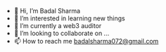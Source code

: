 - 👋 Hi, I’m Badal Sharma
- 👀 I’m interested in learning new things
- 🌱 I’m currently a web3 auditor
- 💞️ I’m looking to collaborate on ...
- 📫 How to reach me badalsharma072@gmail.com
